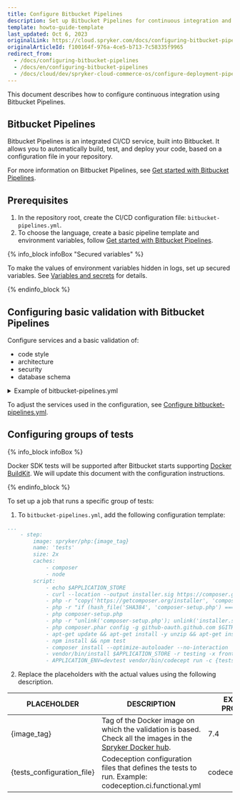 ```yaml
---
title: Configure Bitbucket Pipelines
description: Set up Bitbucket Pipelines for continuous integration and delivery in Spryker Cloud Commerce OS, with steps for configuring YAML files, validation, and test grouping.
template: howto-guide-template
last_updated: Oct 6, 2023
originalLink: https://cloud.spryker.com/docs/configuring-bitbucket-pipelines
originalArticleId: f100164f-976a-4ce5-b713-7c58335f9965
redirect_from:
  - /docs/configuring-bitbucket-pipelines
  - /docs/en/configuring-bitbucket-pipelines
  - /docs/cloud/dev/spryker-cloud-commerce-os/configure-deployment-pipelines/configuring-bitbucket-pipelines.html
---
```


This document describes how to configure continuous integration using Bitbucket Pipelines.

## Bitbucket Pipelines

Bitbucket Pipelines is an integrated CI/CD service, built into Bitbucket. It allows you to automatically build, test, and deploy your code, based on a configuration file in your repository.

For more information on Bitbucket Pipelines, see [Get started with Bitbucket Pipelines](https://support.atlassian.com/bitbucket-cloud/docs/get-started-with-bitbucket-pipelines/).

## Prerequisites

1. In the repository root, create the CI/CD configuration file: `bitbucket-pipelines.yml`.
2. To choose the language, create a basic pipeline template and environment variables, follow [Get started with Bitbucket Pipelines](https://support.atlassian.com/bitbucket-cloud/docs/get-started-with-bitbucket-pipelines/).

{% info_block infoBox "Secured variables" %}

To make the values of environment variables hidden in logs, set up secured variables. See [Variables and secrets](https://support.atlassian.com/bitbucket-cloud/docs/variables-and-secrets/) for details.


{% endinfo_block %}



## Configuring basic validation with Bitbucket Pipelines

Configure services and a basic validation of:

- code style
- architecture
- security
- database schema

<details>
    <summary>Example of bitbucket-pipelines.yml</summary>

```yaml
image: spryker/php:7.4-debian

pipelines:
  default:
    - step:
        size: 2x
        name: 'validation'
        caches:
          - composer
          - node
        script:
          - curl -sS https://getcomposer.org/installer | php -- --install-dir=/usr/local/bin --filename=composer
          - apt-get update && apt-get install -y unzip && apt-get install -y nodejs && apt-get install -y npm
          - npm install && npm test
          - composer install --optimize-autoloader --no-interaction
          - vendor/bin/install $APPLICATION_STORE -r testing -x frontend -x queue -v
          - vendor/bin/phpstan analyze -c phpstan.neon src/ -l 4
          - vendor/bin/console propel:schema:validate
          - vendor/bin/console propel:schema:validate-xml-names
          - vendor/bin/console transfer:validate
          - vendor/bin/console code:sniff:style
          - vendor/bin/phpmd src/ text vendor/spryker/architecture-sniffer/src/ruleset.xml --minimumpriority 2
          - node ./frontend/libs/stylelint
          - node ./frontend/libs/tslint stylish
        services:
          - mysql
          - redis
          - elasticsearch
          - broker

definitions:
  services:
    mysql:
      image: mariadb:10.3
      variables:
        MYSQL_USER: $MYSQL_USER
        MYSQL_PASSWORD: $MYSQL_PASSWORD
        MYSQL_ROOT_PASSWORD: $MYSQL_ROOT_PASSWORD
        MYSQL_DATABASE: $MYSQL_DATABASE
    redis:
      image: redis:5.0-alpine
    elasticsearch:
      image: docker.elastic.co/elasticsearch/elasticsearch:6.8.4
      environment:
        ES_JAVA_OPTS: '-Xms512m -Xmx512m'
    broker:
      image: spryker/rabbitmq:4.1
      environment:
        RABBITMQ_DEFAULT_USER: $RABBITMQ_DEFAULT_USER
        RABBITMQ_DEFAULT_PASS: $RABBITMQ_DEFAULT_PASS
        RABBITMQ_DEFAULT_VHOST: $RABBITMQ_DEFAULT_VHOST
```

</details>



To adjust the services used in the configuration, see [Configure bitbucket-pipelines.yml](https://support.atlassian.com/bitbucket-cloud/docs/configure-bitbucket-pipelinesyml/).

## Configuring groups of tests

{% info_block infoBox %}

Docker SDK tests will be supported after Bitbucket starts supporting [Docker BuildKit](https://docs.docker.com/develop/develop-images/build_enhancements/). We will update this document with the configuration instructions.  

{% endinfo_block %}


To set up a job that runs a specific group of tests:

1. To `bitbucket-pipelines.yml`, add the following configuration template:

```yaml
...
    - step:
        image: spryker/php:{image_tag}
        name: 'tests'
        size: 2x
        caches:
            - composer
            - node
        script:
            - echo $APPLICATION_STORE
            - curl --location --output installer.sig https://composer.github.io/installer.sig
            - php -r "copy('https://getcomposer.org/installer', 'composer-setup.php');"
            - php -r "if (hash_file('SHA384', 'composer-setup.php') === file_get_contents('installer.sig')) { echo 'Installer verified'; } else { echo 'Installer corrupt'; unlink('composer-setup.php'); } echo PHP_EOL;"
            - php composer-setup.php
            - php -r "unlink('composer-setup.php'); unlink('installer.sig');"
            - php composer.phar config -g github-oauth.github.com $GITHUB_ACCESS_TOKEN
            - apt-get update && apt-get install -y unzip && apt-get install -y nodejs && apt-get install -y npm
            - npm install && npm test
            - composer install --optimize-autoloader --no-interaction
            - vendor/bin/install $APPLICATION_STORE -r testing -x frontend -x queue -v
            - APPLICATION_ENV=devtest vendor/bin/codecept run -c {tests_configuration_file}
```

2. Replace the placeholders with the actual values using the following description.

|PLACEHOLDER | DESCRIPTION | EXAMPLE IN THE PROPERTY VALUE |
|---|---|---|
|{image_tag} | Tag of the Docker image on which the validation is based. Check all the images in the [Spryker Docker hub](https://hub.docker.com/r/spryker/php/tags?page=1&ordering=last_updated&name=-debian). | 7.4 |
|{tests_configuration_file} | Codeception configuration files that defines the tests to run. Example: codeception.ci.functional.yml  | codeception.functional.yml|
